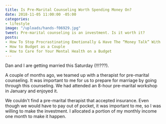 ```yaml
---
title: Is Pre-Marital Counseling Worth Spending Money On?
date: 2018-11-05 11:00:00 -05:00
categories:
- lifestyle
image: "/uploads/hands-f06929.jpg"
tweet: Pre-marital counseling is an investment. Is it worth it?
posts:
- How To Stop Procrastinating Emotionally & Have The “Money Talk” With Your S.O.
- How to Budget as a Couple
- How to Care for Your Mental Health on a Budget
---
```


Dan and I are getting married this Saturday (!!!???).

A couple of months ago, we teamed up with a therapist for pre-marital counseling. It was important to me for us to prepare for marriage by going through this counseling. We had attended an 8-hour pre-marital workshop in January and enjoyed it. 

We couldn't find a pre-marital therapist that accepted insurance. Even though we would have to pay out of pocket, it was important to me, so I was willing to make the investment. I allocated a portion of my monthly income one month to make it happen. 